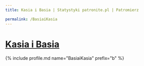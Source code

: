 ```yaml
---
title: Kasia i Basia | Statystyki patronite.pl | Patromierz

permalink: /BasiaiKasia
---
```


# [Kasia i Basia](https://patronite.pl/BasiaiKasia)

{% include profile.md name="BasiaiKasia" prefix="b" %}
